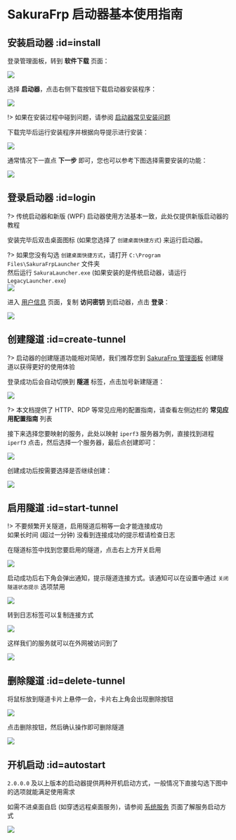 # SakuraFrp 启动器基本使用指南

## 安装启动器 :id=install

登录管理面板，转到 **软件下载** 页面：

![](../_images/download.png)

选择 **启动器**，点击右侧下载按钮下载启动器安装程序：

![](_images/usage-0.png)

!> 如果在安装过程中碰到问题，请参阅 [启动器常见安装问题](/faq/launcher#install)

下载完毕后运行安装程序并根据向导提示进行安装：

![](_images/usage-1.png)

通常情况下一直点 **下一步** 即可，您也可以参考下图选择需要安装的功能：

![](_images/usage-1.5.png)

## 登录启动器 :id=login

?> 传统启动器和新版 (WPF) 启动器使用方法基本一致，此处仅提供新版启动器的教程

安装完毕后双击桌面图标 (如果您选择了 `创建桌面快捷方式`) 来运行启动器。

?> 如果您没有勾选 `创建桌面快捷方式`，请打开 `C:\Program Files\SakuraFrpLauncher` 文件夹  
然后运行 `SakuraLauncher.exe`  (如果安装的是传统启动器，请运行 `LegacyLauncher.exe`)  
![](_images/usage-2.png)

进入 [用户信息](https://www.natfrp.com/user/profile ':target=_blank') 页面，复制 **访问密钥** 到启动器，点击 **登录**：

![](_images/usage-3.png)

## 创建隧道 :id=create-tunnel

?> 启动器的创建隧道功能相对简陋，我们推荐您到 [SakuraFrp 管理面板](https://www.natfrp.com/user/) 创建隧道以获得更好的使用体验

登录成功后会自动切换到 **隧道** 标签，点击加号新建隧道：

![](_images/usage-4.png)

?> 本文档提供了 HTTP、RDP 等常见应用的配置指南，请查看左侧边栏的 **常见应用配置指南** 列表

接下来选择您要映射的服务，此处以映射 `iperf3` 服务器为例，直接找到进程 `iperf3` 点击，然后选择一个服务器，最后点创建即可：

![](_images/usage-5.png)

创建成功后按需要选择是否继续创建：

![](_images/usage-6.png)

## 启用隧道 :id=start-tunnel

!> 不要频繁开关隧道，启用隧道后稍等一会才能连接成功  
如果长时间 (超过一分钟) 没看到连接成功的提示框请检查日志

在隧道标签中找到您要启用的隧道，点击右上方开关启用

![](_images/usage-7.png)

启动成功后右下角会弹出通知，提示隧道连接方式。该通知可以在设置中通过 `关闭隧道状态提示` 选项禁用

![](_images/usage-8.png)

转到日志标签可以复制连接方式

![](_images/usage-9.png)

这样我们的服务就可以在外网被访问到了

![](_images/usage-10.png)

## 删除隧道 :id=delete-tunnel

将鼠标放到隧道卡片上悬停一会，卡片右上角会出现删除按钮

![](_images/usage-11.png)

点击删除按钮，然后确认操作即可删除隧道

![](_images/usage-12.png)

## 开机启动 :id=autostart

`2.0.0.0` 及以上版本的启动器提供两种开机启动方式，一般情况下直接勾选下图中的选项就能满足使用需求

如需不进桌面自启 (如穿透远程桌面服务)，请参阅 [系统服务](/launcher/service) 页面了解服务启动方式

![](_images/usage-13.png)
